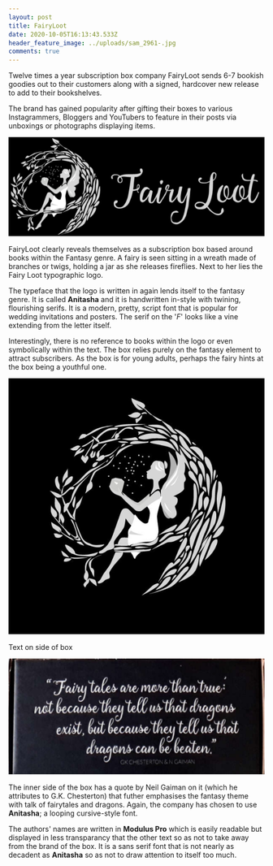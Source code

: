 ```yaml
---
layout: post
title: FairyLoot
date: 2020-10-05T16:13:43.533Z
header_feature_image: ../uploads/sam_2961-.jpg
comments: true
---
```

Twelve times a year subscription box company FairyLoot sends 6-7 bookish goodies out to their customers along with a signed, hardcover new release to add to their bookshelves.

The brand has gained popularity after gifting their boxes to various Instagrammers, Bloggers and YouTubers to feature in their posts via unboxings or photographs displaying items. 

![Fairyloot.com](../uploads/fairyloot.png "Fairyloot")

FairyLoot clearly reveals themselves as a subscription box based around books within the Fantasy genre. A fairy is seen sitting in a wreath made of branches or twigs, holding a jar as she releases fireflies. Next to her lies the Fairy Loot typographic logo.

The typeface that the logo is written in again lends itself to the fantasy genre. It is called **Anitasha** and it is handwritten in-style with twining, flourishing serifs. It is a modern, pretty, script font that is popular for wedding invitations and posters. The serif on the '*F*' looks like a vine extending from the letter itself. 

Interestingly, there is no reference to books within the logo or even symbolically within the text. The box relies purely on the fantasy element to attract subscribers. As the box is for young adults, perhaps the fairy hints at the box being a youthful one.

![Fairyloot](../uploads/fairyloot.jpg "Fairyloot")

Text on side of box

![Traversing Chapters](../uploads/screenshot-2020-11-28-at-12.19.07.png "https://www.traversingchapters.com/november-2019-fairyloot-unboxing/")

The inner side of the box has a quote by Neil Gaiman on it (which he attributes to G.K. Chesterton) that futher emphasises the fantasy theme with talk of fairytales and dragons. Again, the company has chosen to use **Anitasha**; a looping cursive-style font. 

The authors' names are written in **Modulus Pro** which is easily readable but displayed in less transparancy that the other text so as not to take away from the brand of the box. It is a sans serif font that is not nearly as decadent as **Anitasha** so as not to draw attention to itself too much.